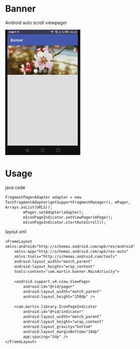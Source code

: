 # Banner
Android auto scroll viewpager

![image](https://github.com/zuohq/Banner/blob/master/banner.gif)

# Usage

java code

    FragmentPagerAdapter adapter = new TestFragmentAdapter(getSupportFragmentManager(), mPager, Arrays.asList(URLS));
            mPager.setAdapter(adapter);
            mIconPageIndicator.setViewPager(mPager);
            mIconPageIndicator.startAutoScroll();
            
layout xml

    <FrameLayout xmlns:android="http://schemas.android.com/apk/res/android"
        xmlns:app="http://schemas.android.com/apk/res-auto"
        xmlns:tools="http://schemas.android.com/tools"
        android:layout_width="match_parent"
        android:layout_height="wrap_content"
        tools:context="com.martin.banner.MainActivity">
    
        <android.support.v4.view.ViewPager
            android:id="@+id/pager"
            android:layout_width="match_parent"
            android:layout_height="150dp" />
    
        <com.martin.library.IconPageIndicator
            android:id="@+id/indicator"
            android:layout_width="match_parent"
            android:layout_height="wrap_content"
            android:layout_gravity="bottom"
            android:layout_marginBottom="10dp"
            app:spacing="2dp" />
    </FrameLayout>
